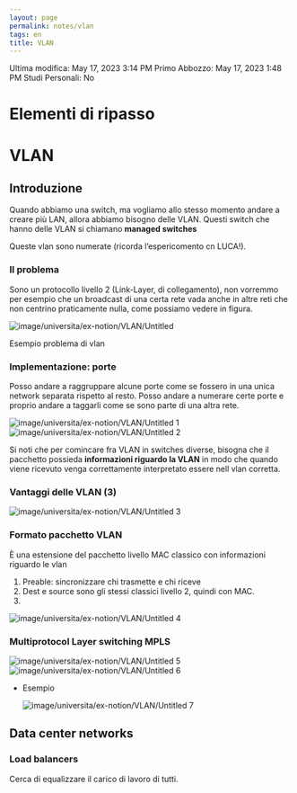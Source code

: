```yaml
---
layout: page
permalink: notes/vlan
tags: en
title: VLAN
---
```


Ultima modifica: May 17, 2023 3:14 PM
Primo Abbozzo: May 17, 2023 1:48 PM
Studi Personali: No

# Elementi di ripasso

# VLAN

## Introduzione

Quando abbiamo una switch, ma vogliamo allo stesso momento andare a creare più LAN, allora abbiamo bisogno delle VLAN. Questi switch che hanno delle VLAN si chiamano **managed switches**

Queste vlan sono numerate (ricorda l’espericomento cn LUCA!).

### Il problema

Sono un protocollo livello 2 (Link-Layer, di collegamento), non vorremmo per esempio che un broadcast di una certa rete vada anche in altre reti che non centrino praticamente nulla, come possiamo vedere in figura.

<img src="/images/notes/image/universita/ex-notion/VLAN/Untitled.png" alt="image/universita/ex-notion/VLAN/Untitled">

Esempio problema di vlan

### Implementazione: porte

Posso andare a raggruppare alcune porte come se fossero in una unica network separata rispetto al resto. Posso andare a numerare certe porte e proprio andare a taggarli come se sono parte di una altra rete.

<img src="/images/notes/image/universita/ex-notion/VLAN/Untitled 1.png" alt="image/universita/ex-notion/VLAN/Untitled 1">

<img src="/images/notes/image/universita/ex-notion/VLAN/Untitled 2.png" alt="image/universita/ex-notion/VLAN/Untitled 2">

Si noti che per comincare fra VLAN in switches diverse, bisogna che il pacchetto possieda **informazioni riguardo la VLAN** in modo che quando viene ricevuto venga correttamente interpretato essere nell vlan corretta.

### Vantaggi delle VLAN (3)

<img src="/images/notes/image/universita/ex-notion/VLAN/Untitled 3.png" alt="image/universita/ex-notion/VLAN/Untitled 3">

### Formato pacchetto VLAN

È una estensione del pacchetto livello MAC classico con informazioni riguardo le vlan

1. Preable: sincronizzare chi trasmette e chi riceve
2. Dest e source sono gli stessi classici livello 2, quindi con MAC.
3.

<img src="/images/notes/image/universita/ex-notion/VLAN/Untitled 4.png" alt="image/universita/ex-notion/VLAN/Untitled 4">

### Multiprotocol Layer switching MPLS

<img src="/images/notes/image/universita/ex-notion/VLAN/Untitled 5.png" alt="image/universita/ex-notion/VLAN/Untitled 5">

<img src="/images/notes/image/universita/ex-notion/VLAN/Untitled 6.png" alt="image/universita/ex-notion/VLAN/Untitled 6">

- Esempio

    <img src="/images/notes/image/universita/ex-notion/VLAN/Untitled 7.png" alt="image/universita/ex-notion/VLAN/Untitled 7">


## Data center networks

### Load balancers

Cerca di equalizzare il carico di lavoro di tutti.